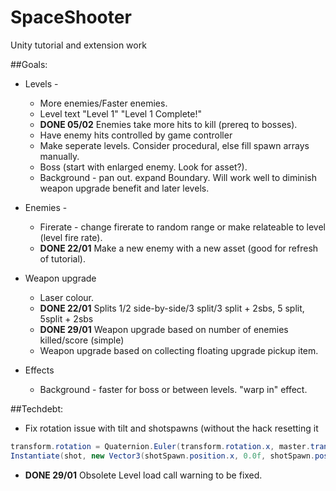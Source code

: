 # SpaceShooter
Unity tutorial and extension work

##Goals:
* Levels - 
  * More enemies/Faster enemies.
  * Level text "Level 1" "Level 1 Complete!"
  * **DONE 05/02** Enemies take more hits to kill (prereq to bosses).
  * Have enemy hits controlled by game controller
  * Make seperate levels. Consider procedural, else fill spawn arrays manually.
  * Boss (start with enlarged enemy. Look for asset?).
  * Background - pan out. expand Boundary. Will work well to diminish weapon upgrade benefit and later levels.
  
* Enemies -
  * Firerate - change firerate to random range or make relateable to level (level  fire rate).
  * **DONE 22/01** Make a new enemy with a new asset (good for refresh of tutorial).
  
* Weapon upgrade
  * Laser colour.
  * **DONE 22/01** Splits 1/2 side-by-side/3 split/3 split + 2sbs, 5 split, 5split + 2sbs
  * **DONE 29/01** Weapon upgrade based on number of enemies killed/score (simple)
  * Weapon upgrade based on collecting floating upgrade pickup item.
  
* Effects
  * Background - faster for boss or between levels. "warp in" effect.

##Techdebt:

* Fix rotation issue with tilt and shotspawns (without the hack resetting it
```c#
transform.rotation = Quaternion.Euler(transform.rotation.x, master.transform.rotation.y, transform.rotation.x);
Instantiate(shot, new Vector3(shotSpawn.position.x, 0.0f, shotSpawn.position.z), new Quaternion(shotSpawn.transform.eulerAngles.x, 0.0f, shotSpawn.transform.eulerAngles.z));
```
* **DONE 29/01** Obsolete Level load call warning to be fixed.
